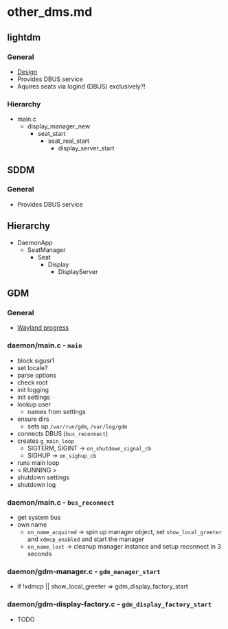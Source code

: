 # other_dms.md

## lightdm

### General

- [Design](https://www.freedesktop.org/wiki/Software/LightDM/Design/L)
- Provides DBUS service
- Aquires seats via logind (DBUS) exclusively?!

### Hierarchy

- main.c
  - display\_manager\_new
    - seat_start
      - seat\_real\_start
        - display\_server\_start

## SDDM

### General

- Provides DBUS service

## Hierarchy

- DaemonApp
  - SeatManager
    - Seat
      - Display
        - DisplayServer

## GDM

### General

- [Wayland progress](https://wiki.gnome.org/Initiatives/Wayland/gdm)

### daemon/main.c - `main`

- block sigusr1
- set locale?
- parse options
- check root
- init logging
- init settings
- lookup user
  - names from settings
- ensure dirs
  - sets up `/var/run/gdm`, `/var/log/gdm`
- connects DBUS (`bus_reconnect`)
- creates `g_main_loop`
  - SIGTERM, SIGINT -> `on_shutdown_signal_cb`
  - SIGHUP -> `on_sighup_cb`
- runs main loop
- < RUNNING >
- shutdown settings
- shutdown log

### daemon/main.c - `bus_reconnect`

- get system bus
- own name
  - `on_name_acquired` -> spin up manager object, set `show_local_greeter` and `xdmcp_enabled` and start the manager
  - `on_name_lost` -> cleanup manager instance and setup reconnect in 3 seconds

### daemon/gdm-manager.c - `gdm_manager_start`

- if !xdmcp || show_local_greeter => gdm_display_factory_start

### daemon/gdm-display-factory.c - `gdm_display_factory_start`

- TODO
